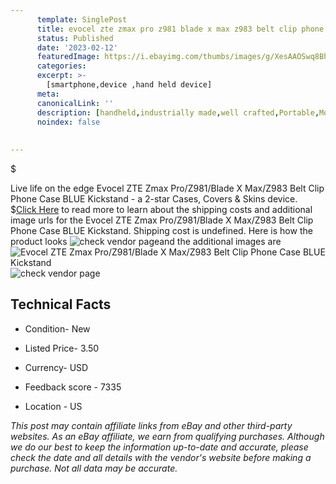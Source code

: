 ```yaml
---
      template: SinglePost
      title: evocel zte zmax pro z981 blade x max z983 belt clip phone case blue kickstand
      status: Published
      date: '2023-02-12'
      featuredImage: https://i.ebayimg.com/thumbs/images/g/XesAAOSwq8BhSWTZ/s-l225.jpg
      categories: 
      excerpt: >-
        [smartphone,device ,hand held device]
      meta:
      canonicalLink: ''
      description: [handheld,industrially made,well crafted,Portable,Mobile,Compact,Convenient,Lightweight,Maneuverable,Man-portable,Miniature,Carriable,Hand-held,Light,Holdable,Transportable,Mobile device,Pocket-sized,On-the-go,Wireless,Cordless,Compact size,Convenient size, smartphone,device ,hand held device]
      noindex: false
      
        
---
```

$

Live life on the edge Evocel ZTE Zmax Pro/Z981/Blade X Max/Z983  Belt Clip Phone Case BLUE Kickstand - a 2-star Cases, Covers & Skins device.
$[Click Here](https://www.ebay.com/itm/115002118591?hash=item1ac6a911bf%3Ag%3AXesAAOSwq8BhSWTZ&mkevt=1&mkcid=1&mkrid=711-53200-19255-0&campid=%253CePNCampaignId%253E&customid=%253CreferenceId%253E&toolid=10049) to read more to learn about the shipping costs and additional image urls for the Evocel ZTE Zmax Pro/Z981/Blade X Max/Z983  Belt Clip Phone Case BLUE Kickstand. Shipping cost is undefined. Here is how the product looks ![check vendor page](https://i.ebayimg.com/thumbs/images/g/XesAAOSwq8BhSWTZ/s-l225.jpg)and the additional images are![Evocel ZTE Zmax Pro/Z981/Blade X Max/Z983  Belt Clip Phone Case BLUE Kickstand](https://i.ebayimg.com/images/g/XesAAOSwq8BhSWTZ/s-l1600.jpg)![check vendor page](https://origin-galleryplus.ebayimg.com/ws/web/115002118591_2_0_1/225x225.jpg,https://origin-galleryplus.ebayimg.com/ws/web/115002118591_3_0_1/225x225.jpg,https://origin-galleryplus.ebayimg.com/ws/web/115002118591_4_0_1/225x225.jpg)



 ## Technical Facts 



     
      

 - Condition- New 


      

 - Listed Price- 3.50 


      

 - Currency- USD 


      

 - Feedback score - 7335 


      

 - Location - US 


      
      

 *_This post may contain affiliate links from eBay and other third-party websites. As an eBay affiliate, we earn from qualifying purchases. Although we do our best to keep the information up-to-date and accurate, please check the date and all details with the vendor's website before making a purchase. Not all data may be accurate._*






